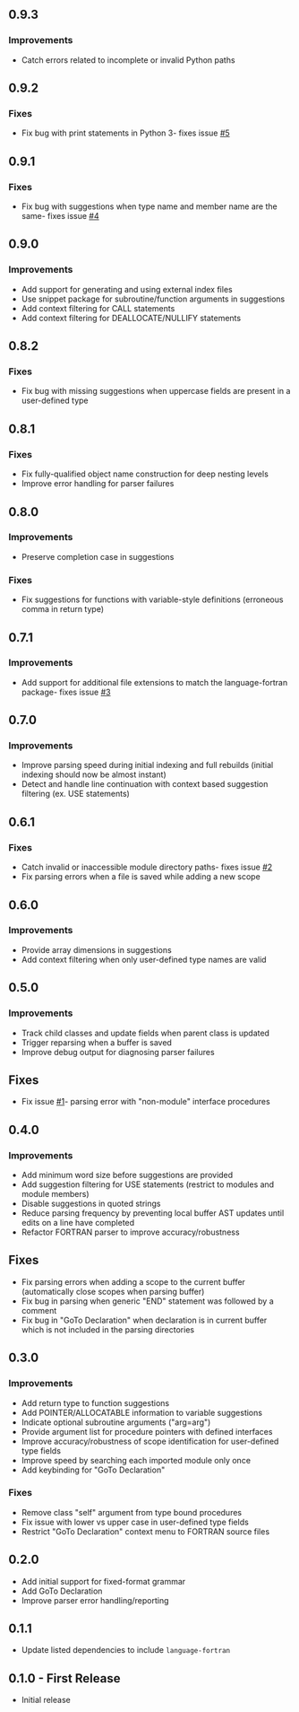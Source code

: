 ## 0.9.3

### Improvements
* Catch errors related to incomplete or invalid Python paths

## 0.9.2

### Fixes
* Fix bug with print statements in Python 3- fixes issue [#5](https://github.com/hansec/autocomplete-fortran/issues/5)

## 0.9.1

### Fixes
* Fix bug with suggestions when type name and member name are the same- fixes issue [#4](https://github.com/hansec/autocomplete-fortran/issues/4)

## 0.9.0

### Improvements
* Add support for generating and using external index files
* Use snippet package for subroutine/function arguments in suggestions
* Add context filtering for CALL statements
* Add context filtering for DEALLOCATE/NULLIFY statements

## 0.8.2

### Fixes
* Fix bug with missing suggestions when uppercase fields are present in a user-defined type

## 0.8.1

### Fixes
* Fix fully-qualified object name construction for deep nesting levels
* Improve error handling for parser failures

## 0.8.0

### Improvements
* Preserve completion case in suggestions

### Fixes
* Fix suggestions for functions with variable-style definitions (erroneous comma in return type)

## 0.7.1

### Improvements
* Add support for additional file extensions to match the language-fortran package- fixes issue [#3](https://github.com/hansec/autocomplete-fortran/issues/3)

## 0.7.0

### Improvements
* Improve parsing speed during initial indexing and full rebuilds (initial indexing should now be almost instant)
* Detect and handle line continuation with context based suggestion filtering (ex. USE statements)

## 0.6.1

### Fixes
* Catch invalid or inaccessible module directory paths- fixes issue [#2](https://github.com/hansec/autocomplete-fortran/issues/2)
* Fix parsing errors when a file is saved while adding a new scope

## 0.6.0

### Improvements
* Provide array dimensions in suggestions
* Add context filtering when only user-defined type names are valid

## 0.5.0

### Improvements
* Track child classes and update fields when parent class is updated
* Trigger reparsing when a buffer is saved
* Improve debug output for diagnosing parser failures

## Fixes
* Fix issue [#1](https://github.com/hansec/autocomplete-fortran/issues/1)- parsing error with "non-module" interface procedures

## 0.4.0

### Improvements
* Add minimum word size before suggestions are provided
* Add suggestion filtering for USE statements (restrict to modules and module members)
* Disable suggestions in quoted strings
* Reduce parsing frequency by preventing local buffer AST updates until edits on a line have completed
* Refactor FORTRAN parser to improve accuracy/robustness

## Fixes
* Fix parsing errors when adding a scope to the current buffer (automatically close scopes when parsing buffer)
* Fix bug in parsing when generic "END" statement was followed by a comment
* Fix bug in "GoTo Declaration" when declaration is in current buffer which is not included in the parsing directories

## 0.3.0

### Improvements
* Add return type to function suggestions
* Add POINTER/ALLOCATABLE information to variable suggestions
* Indicate optional subroutine arguments ("arg=arg")
* Provide argument list for procedure pointers with defined interfaces
* Improve accuracy/robustness of scope identification for user-defined type fields
* Improve speed by searching each imported module only once
* Add keybinding for "GoTo Declaration"

### Fixes
* Remove class "self" argument from type bound procedures
* Fix issue with lower vs upper case in user-defined type fields
* Restrict "GoTo Declaration" context menu to FORTRAN source files

## 0.2.0
* Add initial support for fixed-format grammar
* Add GoTo Declaration
* Improve parser error handling/reporting

## 0.1.1
* Update listed dependencies to include `language-fortran`

## 0.1.0 - First Release
* Initial release
